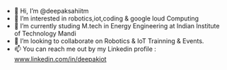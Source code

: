 - 👋 Hi, I’m @deepaksahiitm
- 👀 I’m interested in robotics,iot,coding & google loud Computing
- 🌱 I’m currently studing M.tech in Energy Engineering at Indian Institute of Technology Mandi
- 💞️ I’m looking to collaborate on Robotics & IoT Trainning & Events.
- 📫 You can reach me out by my Linkedin profile : www.linkedin.com/in/deepakiot

<!---
deepaksahiitm/deepaksahiitm is a ✨ special ✨ repository because its `README.md` (this file) appears on your GitHub profile.
You can click the Preview link to take a look at your changes.
--->
